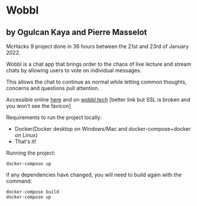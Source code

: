# Wobbl
## by Ogulcan Kaya and Pierre Masselot
McHacks 9 project done in 36 hours between the 21st and 23rd of January 2022.

Wobbl is a chat app that brings order to the chaos of live lecture and stream chats by allowing users to vote on individual messages.

This allows the chat to continue as normal while letting common thoughts, concerns and questions pull attention.


Accessible online [here](wobbl.netlify.app) and on [wobbl.tech](wobbl.tech)  [better link but SSL is broken and you won't see the favicon]

Requirements to run the project locally: 
* Docker(Docker desktop on Windows/Mac and docker-compose+docker on Linux)
* That's it!

Running the project:
```
docker-compose up
```
 if any dependencies have changed, you will need to build again with the command:
 ```
docker-compose build
docker-compose up
```
